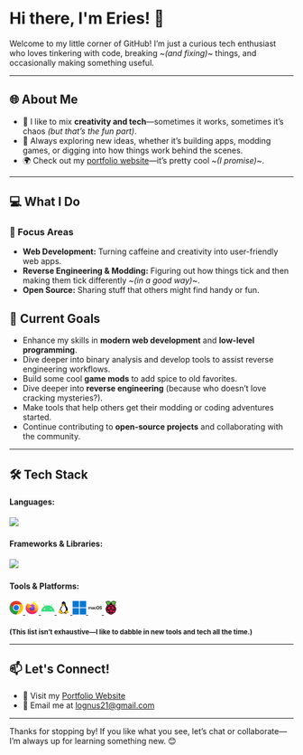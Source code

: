 # Hi there, I'm Eries! 👋  

Welcome to my little corner of GitHub! I’m just a curious tech enthusiast who loves tinkering with code, breaking ~*(and fixing)*~ things, and occasionally making something useful.

---

## 🌐 About Me
- 🎨 I like to mix **creativity and tech**—sometimes it works, sometimes it’s chaos *(but that’s the fun part)*.
- 🌱 Always exploring new ideas, whether it’s building apps, modding games, or digging into how things work behind the scenes.
- 🌍 Check out my [portfolio website](https://eriestrisnadi.github.io/)—it’s pretty cool ~*(I promise)*~.

---

## 💻 What I Do
### 🌟 Focus Areas
- **Web Development:** Turning caffeine and creativity into user-friendly web apps.
- **Reverse Engineering & Modding:** Figuring out how things tick and then making them tick differently ~*(in a good way)*~.
- **Open Source:** Sharing stuff that others might find handy or fun.


## 🚀 Current Goals
- Enhance my skills in **modern web development** and **low-level programming**.
- Dive deeper into binary analysis and develop tools to assist reverse engineering workflows.
- Build some cool **game mods** to add spice to old favorites.
- Dive deeper into **reverse engineering** (because who doesn’t love cracking mysteries?).
- Make tools that help others get their modding or coding adventures started.
- Continue contributing to **open-source projects** and collaborating with the community.

---

## 🛠 Tech Stack
#### Languages:
[<img height="24" src="https://skillicons.dev/icons?i=js,ts,py,go,dotnet,java,php" />](#languages)
#### Frameworks & Libraries:
[<img height="120" src="https://skillicons.dev/icons?i=vscode,visualstudio,androidstudio,figma,postman,cloudflare,react,vue,angular,next,nuxt,vite,alpinejs,flutter,laravel,nestjs,express,fastapi,gradle,electron,graphql,reactivex,nodejs,webpack,babel,rollup,redux,jest,firebase,vercel,netlify,docker,kubernetes,redis,jenkins,heroku,gcp,aws,azure,mongodb,mysql,postgres,sqlite,pug,html,sass,css,tailwind,emotion,styledcomponents,materialui,bootstrap,github,gitlab,git,regex,nginx,md,powershell,bash" />](#frameworks--libraries)
#### Tools & Platforms:
<a href="#tools--platforms">
  <code><img height="24" src="https://raw.githubusercontent.com/github/explore/868696fc547869eb5de5add3b3695abdd43bb9dc/topics/chrome/chrome.png"/></code>
    <code><img height="24" src="https://raw.githubusercontent.com/github/explore/868696fc547869eb5de5add3b3695abdd43bb9dc/topics/firefox/firefox.png"/></code>
    <code><img height="24" src="https://raw.githubusercontent.com/github/explore/868696fc547869eb5de5add3b3695abdd43bb9dc/topics/android/android.png"/></code>
    <code><img height="24" src="https://raw.githubusercontent.com/github/explore/868696fc547869eb5de5add3b3695abdd43bb9dc/topics/linux/linux.png"/></code>
    <code><img height="24" src="https://raw.githubusercontent.com/github/explore/868696fc547869eb5de5add3b3695abdd43bb9dc/topics/windows/windows.png"/></code>
    <code><img height="24" src="https://raw.githubusercontent.com/github/explore/80688e429a7d4ef2fca1e82350fe8e3517d3494d/topics/macos/macos.png"/></code>
    <code><img height="24" src="https://raw.githubusercontent.com/github/explore/868696fc547869eb5de5add3b3695abdd43bb9dc/topics/raspberry-pi/raspberry-pi.png"/></code>
</a>

<sub>**(This list isn’t exhaustive—I like to dabble in new tools and tech all the time.)**</sub>

---

## 📫 Let's Connect!
- 💼 Visit my [Portfolio Website](https://eriestrisnadi.github.io/)
- 📧 Email me at lognus21@gmail.com

---

Thanks for stopping by! If you like what you see, let’s chat or collaborate—I’m always up for learning something new. 😊
